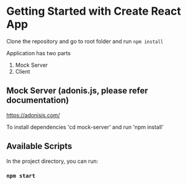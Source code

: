# Getting Started with Create React App

Clone the repository and go to root folder and run  `npm install`

Application has two parts 
1. Mock Server
2. Client

## Mock Server (adonis.js, please refer documentation)

https://adonisjs.com/

To install dependencies 'cd mock-server' and run 'npm install'


## Available Scripts

In the project directory, you can run:

### `npm start`


